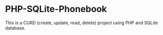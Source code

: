 # PHP-SQLite-Phonebook
This is a CURD (create, update, read, delete) project using PHP and SQLite database.
